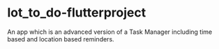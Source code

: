 # lot_to_do-flutterproject
An app which is an advanced version of a Task Manager including time based and location based reminders.
